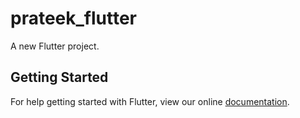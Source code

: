 # prateek_flutter

A new Flutter project.

## Getting Started

For help getting started with Flutter, view our online
[documentation](https://flutter.io/).
